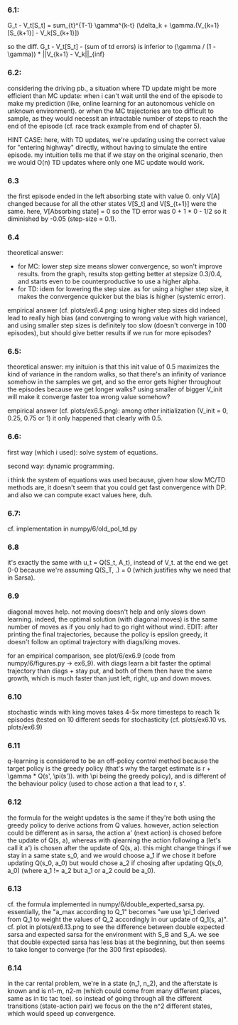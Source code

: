 ### 6.1:

G_t - V_t[S_t] = sum_{t}^{T-1} \gamma^{k-t} (\delta_k + \gamma.(V_{k+1}[S_{k+1}] - V_k[S_{k+1}])

so the diff. G_t - V_t[S_t] - (sum of td errors) is inferior to (\gamma / (1 - \gamma)) * ||V_{k+1} - V_k||_{inf}

### 6.2:

considering the driving pb., a situation where TD update might be more efficient than MC update: when i can't wait until the end of the episode to make my prediction (like, online learning for an autonomous vehicle on unknown environment). or when the MC trajectories are too difficult to sample, as they would necessit an intractable number of steps to reach the end of the episode (cf. race track example from end of chapter 5).

HINT CASE: here, with TD updates, we're updating using the correct value for "entering highway" directly, without having to simulate the entire episode. my intuition tells me that if we stay on the original scenario, then we would O(n) TD updates where only one MC update would work.

### 6.3

the first episode ended in the left absorbing state with value 0. only V[A] changed because for all the other states V[S_t] and V[S_{t+1}] were the same. here, V[Absorbing state] = 0 so the TD error was 0 + 1 * 0 - 1/2 so it diminished by -0.05 (step-size = 0.1).

### 6.4

theoretical answer:
- for MC: lower step size means slower convergence, so won't improve results. from the graph, results stop getting better at stepsize 0.3/0.4, and starts even to be counterproductive to use a higher alpha.
- for TD: idem for lowering the step size. as for using a higher step size, it makes the convergence quicker but the bias is higher (systemic error).

empirical answer (cf. plots/ex6.4.png: using higher step sizes did indeed lead to really high bias (and converging to wrong value with high variance), and using smaller step sizes is definitely too slow (doesn't converge in 100 episodes), but should give better results if we run for more episodes?

### 6.5:

theoretical answer: my inituion is that this init value of 0.5 maximizes the kind of variance in the random walks, so that there's an infinity of variance somehow in the samples we get, and so the error gets higher throughout the episodes because we get longer walks? using smaller of bigger V_init will make it converge faster toa wrong value somehow?

empirical answer (cf. plots/ex6.5.png): among other initialization (V_init = 0, 0.25, 0.75 or 1) it only happened that clearly with 0.5.

### 6.6:

first way (which i used): solve system of equations.

second way: dynamic programming.

i think the system of equations was used because, given how slow MC/TD methods are, it doesn't seem that you could get fast convergence with DP. and also we can compute exact values here, duh.

### 6.7:

cf. implementation in numpy/6/old_pol_td.py 

### 6.8

it's exactly the same with u_t = Q(S_t, A_t), instead of V_t. at the end we get 0-0 because we're assuming Q(S_T, .) = 0 (which justifies why we need that in Sarsa).

### 6.9

diagonal moves help. not moving doesn't help and only slows down learning. indeed, the optimal solution (with diagonal moves) is the same number of moves as if you only had to go right without wind. EDIT: after printing the final trajectories, because the policy is epsilon greedy, it doesn't follow an optimal trajectory with diags/king moves.

for an empirical comparison, see plot/6/ex6.9 (code from numpy/6/figures.py -> ex6_9). with diags learn a bit faster the optimal trajectory than diags + stay put, and both of them then have the same growth, which is much faster than just left, right, up and down moves.

### 6.10

stochastic winds with king moves takes 4-5x more timesteps to reach 1k episodes (tested on 10 different seeds for stochasticity (cf. plots/ex6.10 vs. plots/ex6.9)

### 6.11

q-learning is considered to be an off-policy control method because the target policy is the greedy policy (that's why the target estimate is r + \gamma * Q(s', \pi(s')). with \pi being the greedy policy), and is different of the behaviour policy (used to chose action a that lead to r, s'.

### 6.12

the formula for the weight updates is the same if they're both using the greedy policy to derive actions from Q values. however, action selection could be different as in sarsa, the action a' (next action) is chosed before the update of Q(s, a), whereas with qlearning the action following a (let's call it a') is chosen after the update of Q(s, a). this might change things if we stay in a same state s_0, and we would choose a_1 if we chose it before updating Q(s_0, a_0) but would chose a_2 if chosing after updating Q(s_0, a_0) (where a_1 != a_2 but a_1 or a_2 could be a_0).

### 6.13

cf. the formula implemented in numpy/6/double_experted_sarsa.py. essentially, the "a_max according to Q_1" becomes "we use \pi_1 derived from Q_1 to weight the values of Q_2 accordingly in our update of Q_1(s, a)". cf. plot in plots/ex6.13.png to see the difference between double expected sarsa and expected sarsa for the environment with S_B and S_A. we see that double expected sarsa has less bias at the beginning, but then seems to take longer to converge (for the 300 first episodes).

### 6.14

in the car rental problem, we're in a state (n_1, n_2), and the afterstate is known and is n1-m, n2-m (which could come from many different places, same as in tic tac toe). so instead of going through all the different transitions (state-action pair) we focus on the the n^2 different states, which would speed up convergence.
